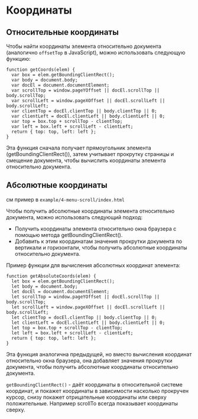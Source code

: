 # Координаты

## Относительные координаты
Чтобы найти координаты элемента относительно документа (аналогично `offsetTop` в JavaScript), можно использовать следующую функцию:

    function getCoords(elem) {
      var box = elem.getBoundingClientRect();
      var body = document.body;
      var docEl = document.documentElement;
      var scrollTop = window.pageYOffset || docEl.scrollTop || body.scrollTop;
      var scrollLeft = window.pageXOffset || docEl.scrollLeft || body.scrollLeft;
      var clientTop = docEl.clientTop || body.clientTop || 0;
      var clientLeft = docEl.clientLeft || body.clientLeft || 0;
      var top = box.top + scrollTop - clientTop;
      var left = box.left + scrollLeft - clientLeft;
      return { top: top, left: left };
    }

Эта функция сначала получает прямоугольник элемента (getBoundingClientRect()), затем учитывает прокрутку страницы и смещение документа, чтобы вычислить координаты элемента относительно документа.

## Абсолютные координаты
см пример в `example/4-menu-scroll/index.html`

Чтобы получить абсолютные координаты элемента относительно документа, можно использовать следующий подход:
- Получить координаты элемента относительно окна браузера с помощью метода getBoundingClientRect().
- Добавить к этим координатам значения прокрутки документа по вертикали и горизонтали, чтобы получить абсолютные координаты относительно документа.

Пример функции для вычисления абсолютных координат элемента:

    function getAbsoluteCoords(elem) {
      let box = elem.getBoundingClientRect();
      let body = document.body;
      let docEl = document.documentElement;
      let scrollTop = window.pageYOffset || docEl.scrollTop || body.scrollTop;
      let scrollLeft = window.pageXOffset || docEl.scrollLeft || body.scrollLeft;
      let clientTop = docEl.clientTop || body.clientTop || 0;
      let clientLeft = docEl.clientLeft || body.clientLeft || 0;
      let top = box.top + scrollTop - clientTop;
      let left = box.left + scrollLeft - clientLeft;
      return { top: top, left: left };
    }

Эта функция аналогична предыдущей, но вместо вычисления координат относительно окна браузера, она добавляет значения прокрутки документа, чтобы получить абсолютные координаты относительно документа.

`getBoundingClientRect()` - даёт координаты в относительной системе координат, и покажет координаты в зависимости насколько прокручен курсор, снизу покажет отрицательные координаты или сверху положительные. Например scrollTo всегда показывает координаты сверху.
